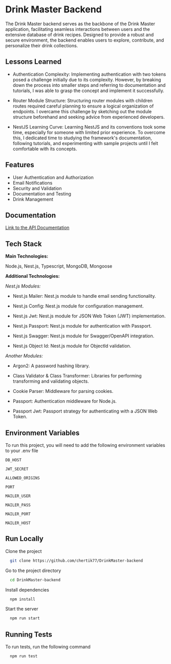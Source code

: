 # Drink Master Backend

The Drink Master backend serves as the backbone of the Drink Master application, facilitating seamless interactions between users and the extensive database of drink recipes. Designed to provide a robust and secure environment, the backend enables users to explore, contribute, and personalize their drink collections.

## Lessons Learned

- Authentication Complexity: Implementing authentication with two tokens posed a challenge initially due to its complexity. However, by breaking down the process into smaller steps and referring to documentation and tutorials, I was able to grasp the concept and implement it successfully.

- Router Module Structure: Structuring router modules with children routes required careful planning to ensure a logical organization of endpoints. I overcame this challenge by sketching out the module structure beforehand and seeking advice from experienced developers.

- NestJS Learning Curve: Learning NestJS and its conventions took some time, especially for someone with limited prior experience. To overcome this, I dedicated time to studying the framework's documentation, following tutorials, and experimenting with sample projects until I felt comfortable with its concepts.

## Features

- User Authentication and Authorization
- Email Notifications
- Security and Validation
- Documentation and Testing
- Drink Management

## Documentation

[Link to the API Documentation](https://drinkmaster-backend-7kxc.onrender.com/api)

## Tech Stack

**Main Technologies:**

Node.js, Nest.js, Typescript, MongoDB, Mongoose

**Additional Technologies:**

_Nest.js Modules:_

- Nest.js Mailer: Nest.js module to handle email sending functionality.

- Nest.js Config: Nest.js module for configuration management.

- Nest.js Jwt: Nest.js module for JSON Web Token (JWT) implementation.

- Nest.js Passport: Nest.js module for authentication with Passport.

- Nest.js Swagger: Nest.js module for Swagger/OpenAPI integration.

- Nest.js Object Id: Nest.js module for ObjectId validation.

_Another Modules:_

- Argon2: A password hashing library.

- Сlass Validator & Class Transformer: Libraries for performing transforming and validating objects.

- Cookie Parser: Middleware for parsing cookies.

- Passport: Authentication middleware for Node.js.

- Passport Jwt: Passport strategy for authenticating with a JSON Web Token.

## Environment Variables

To run this project, you will need to add the following environment variables to your .env file

`DB_HOST`

`JWT_SECRET`

`ALLOWED_ORIGINS`

`PORT`

`MAILER_USER`

`MAILER_PASS`

`MAILER_PORT`

`MAILER_HOST`

## Run Locally

Clone the project

```bash
  git clone https://github.com/chertik77/DrinkMaster-backend
```

Go to the project directory

```bash
  cd DrinkMaster-backend
```

Install dependencies

```bash
  npm install
```

Start the server

```bash
  npm run start
```

## Running Tests

To run tests, run the following command

```bash
  npm run test
```
